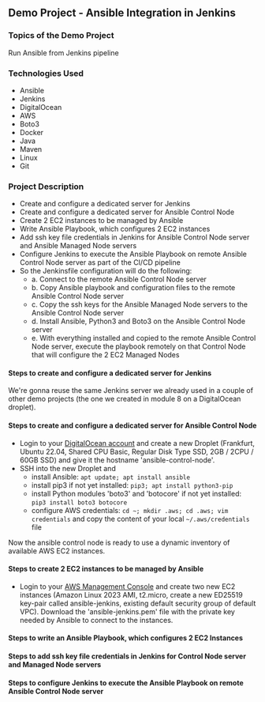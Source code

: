 ## Demo Project - Ansible Integration in Jenkins

### Topics of the Demo Project
Run Ansible from Jenkins pipeline

### Technologies Used
- Ansible
- Jenkins
- DigitalOcean
- AWS
- Boto3
- Docker
- Java
- Maven
- Linux
- Git

### Project Description
- Create and configure a dedicated server for Jenkins
- Create and configure a dedicated server for Ansible Control Node
- Create 2 EC2 instances to be managed by Ansible
- Write Ansible Playbook, which configures 2 EC2 instances
- Add ssh key file credentials in Jenkins for Ansible Control Node server and Ansible Managed Node servers
- Configure Jenkins to execute the Ansible Playbook on remote Ansible Control Node server as part of the CI/CD pipeline
- So the Jenkinsfile configuration will do the following:
  - a. Connect to the remote Ansible Control Node server
  - b. Copy Ansible playbook and configuration files to the remote Ansible Control Node server
  - c. Copy the ssh keys for the Ansible Managed Node servers to the Ansible Control Node server 
  - d. Install Ansible, Python3 and Boto3 on the Ansible Control Node server
  - e. With everything installed and copied to the remote Ansible Control Node server, execute the
  playbook remotely on that Control Node that will configure the 2 EC2 Managed Nodes


#### Steps to create and configure a dedicated server for Jenkins
We're gonna reuse the same Jenkins server we already used in a couple of other demo projects (the one we created in module 8 on a DigitalOcean droplet).

#### Steps to create and configure a dedicated server for Ansible Control Node
- Login to your [DigitalOcean account](https://cloud.digitalocean.com/login) and create a new Droplet (Frankfurt, Ubuntu 22.04, Shared CPU Basic, Regular Disk Type SSD, 2GB / 2CPU / 60GB SSD) and give it the hostname 'ansible-control-node'.
- SSH into the new Droplet and
  - install Ansible: `apt update; apt install ansible`
  - install pip3 if not yet installed: `pip3; apt install python3-pip`
  - install Python modules 'boto3' and 'botocore' if not yet installed: `pip3 install boto3 botocore`
  - configure AWS credentials: `cd ~; mkdir .aws; cd .aws; vim credentials` and copy the content of your local `~/.aws/credentials` file

Now the ansible control node is ready to use a dynamic inventory of available AWS EC2 instances.

#### Steps to create 2 EC2 instances to be managed by Ansible
- Login to your [AWS Management Console](https://aws.amazon.com/de/console/) and create two new EC2 instances (Amazon Linux 2023 AMI, t2.micro, create a new ED25519 key-pair called ansible-jenkins, existing default security group of default VPC). Download the 'ansible-jenkins.pem' file with the private key needed by Ansible to connect to the instances.

#### Steps to write an Ansible Playbook, which configures 2 EC2 Instances


#### Steps to add ssh key file credentials in Jenkins for Control Node server and Managed Node servers


#### Steps to configure Jenkins to execute the Ansible Playbook on remote Ansible Control Node server
